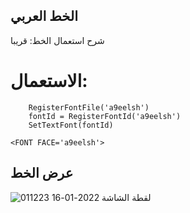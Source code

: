 ## الخط العربي
شرح استعمال الخط: قريبا

# الاستعمال:
```
    RegisterFontFile('a9eelsh')
    fontId = RegisterFontId('a9eelsh')
    SetTextFont(fontId)
```
```
<FONT FACE='a9eelsh'>
```

## عرض الخط
![لقطة الشاشة 2022-01-16 011223](https://user-images.githubusercontent.com/44878760/149642176-d7dd858c-6af7-4f3a-98ee-3d770a3e6ff2.png)
